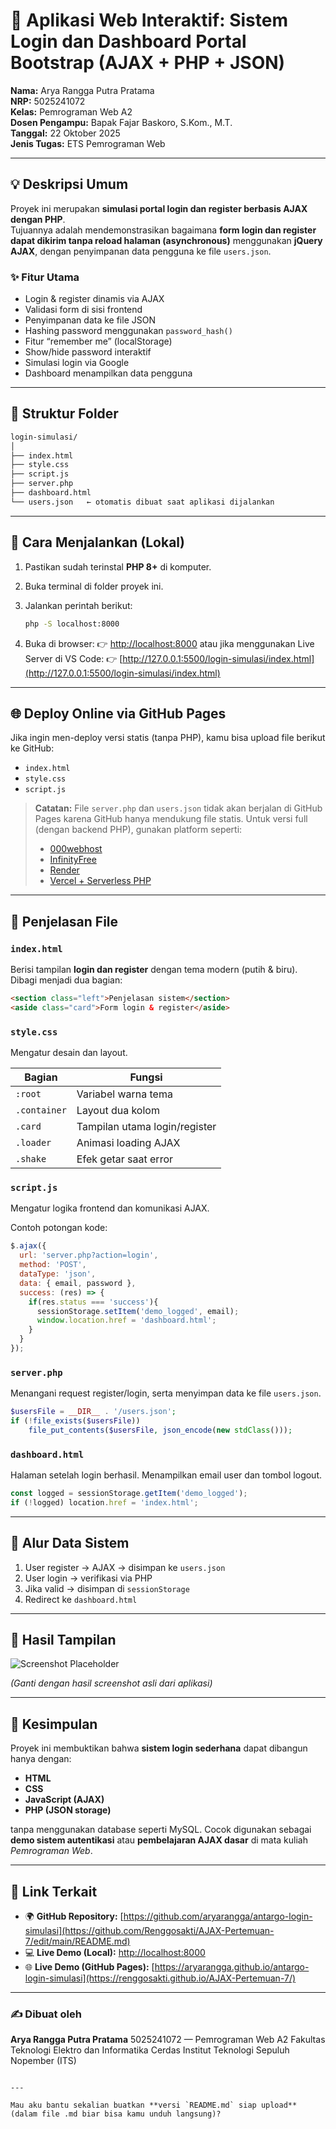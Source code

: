 # 🧾 Aplikasi Web Interaktif: Sistem Login dan Dashboard Portal Bootstrap (AJAX + PHP + JSON)

**Nama:** Arya Rangga Putra Pratama  
**NRP:** 5025241072  
**Kelas:** Pemrograman Web A2  
**Dosen Pengampu:** Bapak Fajar Baskoro, S.Kom., M.T.  
**Tanggal:** 22 Oktober 2025  
**Jenis Tugas:** ETS Pemrograman Web  

---

## 💡 Deskripsi Umum

Proyek ini merupakan **simulasi portal login dan register berbasis AJAX dengan PHP**.  
Tujuannya adalah mendemonstrasikan bagaimana **form login dan register dapat dikirim tanpa reload halaman (asynchronous)** menggunakan **jQuery AJAX**, dengan penyimpanan data pengguna ke file `users.json`.

### ✨ Fitur Utama
- Login & register dinamis via AJAX  
- Validasi form di sisi frontend  
- Penyimpanan data ke file JSON  
- Hashing password menggunakan `password_hash()`  
- Fitur “remember me” (localStorage)  
- Show/hide password interaktif  
- Simulasi login via Google  
- Dashboard menampilkan data pengguna  

---

## 🧱 Struktur Folder

```bash
login-simulasi/
│
├── index.html
├── style.css
├── script.js
├── server.php
├── dashboard.html
└── users.json   ← otomatis dibuat saat aplikasi dijalankan
````

---

## 🚀 Cara Menjalankan (Lokal)

1. Pastikan sudah terinstal **PHP 8+** di komputer.

2. Buka terminal di folder proyek ini.

3. Jalankan perintah berikut:

   ```bash
   php -S localhost:8000
   ```

4. Buka di browser:
   👉 [http://localhost:8000](http://localhost:8000)
   atau jika menggunakan Live Server di VS Code:
   👉 [http://127.0.0.1:5500/login-simulasi/index.html](http://127.0.0.1:5500/login-simulasi/index.html)

---

## 🌐 Deploy Online via GitHub Pages

Jika ingin men-deploy versi statis (tanpa PHP), kamu bisa upload file berikut ke GitHub:

* `index.html`
* `style.css`
* `script.js`

> **Catatan:** File `server.php` dan `users.json` tidak akan berjalan di GitHub Pages karena GitHub hanya mendukung file statis.
> Untuk versi full (dengan backend PHP), gunakan platform seperti:
>
> * [000webhost](https://www.000webhost.com/)
> * [InfinityFree](https://www.infinityfree.net/)
> * [Render](https://render.com/)
> * [Vercel + Serverless PHP](https://vercel.com)

---

## 🧩 Penjelasan File

### `index.html`

Berisi tampilan **login dan register** dengan tema modern (putih & biru).
Dibagi menjadi dua bagian:

```html
<section class="left">Penjelasan sistem</section>
<aside class="card">Form login & register</aside>
```

### `style.css`

Mengatur desain dan layout.

| Bagian       | Fungsi                        |
| ------------ | ----------------------------- |
| `:root`      | Variabel warna tema           |
| `.container` | Layout dua kolom              |
| `.card`      | Tampilan utama login/register |
| `.loader`    | Animasi loading AJAX          |
| `.shake`     | Efek getar saat error         |

### `script.js`

Mengatur logika frontend dan komunikasi AJAX.

Contoh potongan kode:

```js
$.ajax({
  url: 'server.php?action=login',
  method: 'POST',
  dataType: 'json',
  data: { email, password },
  success: (res) => {
    if(res.status === 'success'){
      sessionStorage.setItem('demo_logged', email);
      window.location.href = 'dashboard.html';
    }
  }
});
```

### `server.php`

Menangani request register/login, serta menyimpan data ke file `users.json`.

```php
$usersFile = __DIR__ . '/users.json';
if (!file_exists($usersFile))
    file_put_contents($usersFile, json_encode(new stdClass()));
```

### `dashboard.html`

Halaman setelah login berhasil.
Menampilkan email user dan tombol logout.

```js
const logged = sessionStorage.getItem('demo_logged');
if (!logged) location.href = 'index.html';
```

---

## 🔁 Alur Data Sistem

1. User register → AJAX → disimpan ke `users.json`
2. User login → verifikasi via PHP
3. Jika valid → disimpan di `sessionStorage`
4. Redirect ke `dashboard.html`

---

## 📸 Hasil Tampilan

![Screenshot Placeholder](https://via.placeholder.com/900x450?text=Screenshot+Aplikasi+Login)

*(Ganti dengan hasil screenshot asli dari aplikasi)*

---

## 🧠 Kesimpulan

Proyek ini membuktikan bahwa **sistem login sederhana** dapat dibangun hanya dengan:

* **HTML**
* **CSS**
* **JavaScript (AJAX)**
* **PHP (JSON storage)**

tanpa menggunakan database seperti MySQL.
Cocok digunakan sebagai **demo sistem autentikasi** atau **pembelajaran AJAX dasar** di mata kuliah *Pemrograman Web*.

---

## 🔗 Link Terkait

* 🌍 **GitHub Repository:** [https://github.com/aryarangga/antargo-login-simulasi](https://github.com/Renggosakti/AJAX-Pertemuan-7/edit/main/README.md)
* 💻 **Live Demo (Local):** [http://localhost:8000](http://localhost:8000)
* 🌐 **Live Demo (GitHub Pages):** [https://aryarangga.github.io/antargo-login-simulasi](https://renggosakti.github.io/AJAX-Pertemuan-7/)

---

### ✍️ Dibuat oleh

**Arya Rangga Putra Pratama**
5025241072 — Pemrograman Web A2
Fakultas Teknologi Elektro dan Informatika Cerdas
Institut Teknologi Sepuluh Nopember (ITS)

```

---

Mau aku bantu sekalian buatkan **versi `README.md` siap upload** (dalam file .md biar bisa kamu unduh langsung)?
```
